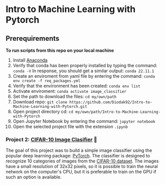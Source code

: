 # Intro to Machine Learning with Pytorch

## Prerequirements

**To run scripts from this repo on your local machine**

1. Install [Anaconda](https://www.anaconda.com)
2. Verify that conda has been properly installed by typing the command: ```conda -V```
In response, you should get a similar output: ```conda 22.11.1```
3. Create an enviroment from yaml file by entering the command:
```conda env create -f req_packages.yml```
4. Verify that the environment has been created: ```conda env list```
5. Activate enviroment: ```conda activate image_classifier``` 
6. Set the path to download the files: ```cd my/own/path``` 
7. Download repo: ```git clone https://github.com/Diodak92/Intro-to-Machine-Learning-with-Pytorch.git```
8. Open project directory cd: ```cd my/own/path/Intro-to-Machine-Learning-with-Pytorch```
9. Open Jupyter Notebook by entering the command: ```jupyter notebook```
10. Open the selected project file with the extension ```.ipynb``` 

### Project 2: [CIFAR-10 Image Clasifier](https://github.com/Diodak92/Intro-to-Machine-Learning-with-Pytorch/blob/main/CIFAR-10_Image_Classifier/CIFAR-10_Image_Classifier.ipynb) 🎑

The goal of this project was to build a simple image classifier using the popular deep learning package: [PyTorch](https://pytorch.org). The classifier is designed to recognize 10 categories of images from the [CIFAR-10 dataset](https://www.cs.toronto.edu/~kriz/cifar.html). The images have a small resolution of 32x32 pixels, so it is possible to train the neural network on the computer's CPU, but it is preferable to train on the GPU if such an option is available.
